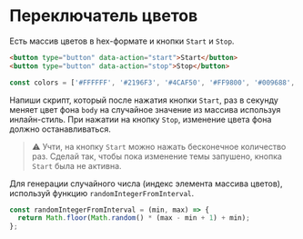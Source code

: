 # Переключатель цветов

Есть массив цветов в hex-формате и кнопки `Start` и `Stop`.

```html
<button type="button" data-action="start">Start</button>
<button type="button" data-action="stop">Stop</button>
```

```js
const colors = ['#FFFFFF', '#2196F3', '#4CAF50', '#FF9800', '#009688', '#795548'];
```

Напиши скрипт, который после нажатия кнопки `Start`, раз в секунду меняет цвет фона `body` на
случайное значение из массива используя инлайн-стиль. При нажатии на кнопку `Stop`, изменение цвета
фона должно останавливаться.

> ⚠️ Учти, на кнопку `Start` можно нажать бесконечное количество раз. Сделай так, чтобы пока
> изменение темы запушено, кнопка `Start` была не активна.

Для генерации случайного числа (индекс элемента массива цветов), используй функцию
`randomIntegerFromInterval`.

```js
const randomIntegerFromInterval = (min, max) => {
  return Math.floor(Math.random() * (max - min + 1) + min);
};
```
